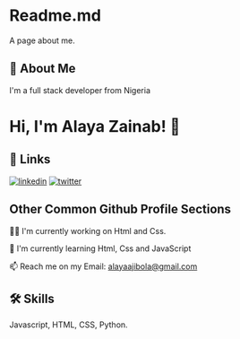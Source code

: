 
# Readme.md
 
 A page about me.
## 🚀 About Me
I'm a full stack developer from Nigeria


# Hi, I'm Alaya Zainab! 👋


## 🔗 Links
[![linkedin](https://img.shields.io/badge/linkedin-0A66C2?style=for-the-badge&logo=linkedin&logoColor=white)](https://www.linkedin.com/in/zainab-alaya-584b63183/)
[![twitter](https://img.shields.io/badge/twitter-1DA1F2?style=for-the-badge&logo=twitter&logoColor=white)](https://twitter.com/Jiboladunni/)

## Other Common Github Profile Sections
👩‍💻 I'm currently working on Html and Css.

🧠 I'm currently learning Html, Css and JavaScript

📫 Reach me on my Email: alayaajibola@gmail.com



## 🛠 Skills
Javascript, HTML, CSS, Python.

